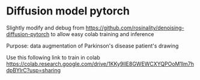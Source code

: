 # Diffusion model pytorch
Slightly modify and debug from https://github.com/rosinality/denoising-diffusion-pytorch to allow easy colab training and inference

Purpose: data augmentation of Parkinson's disease patient's drawing

Use this following link to train in colab
https://colab.research.google.com/drive/1KKy9llE8GWEWCXYQPOoM1lm7hdpBYlrC?usp=sharing





